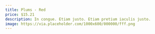 ```yaml
---
title: Plums - Red
price: $15.21
description: In congue. Etiam justo. Etiam pretium iaculis justo.
image: https://via.placeholder.com/1000x600/000000/fff.png
---
```

